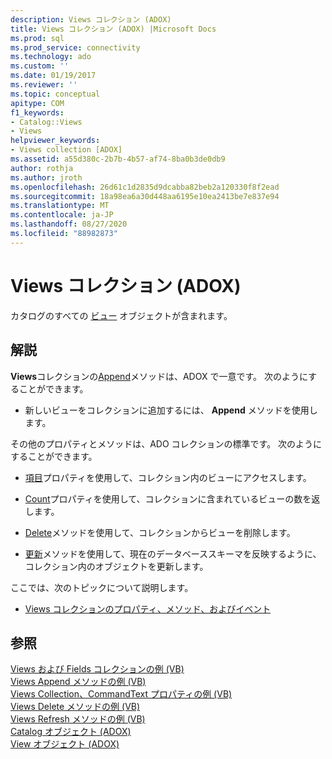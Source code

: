 ```yaml
---
description: Views コレクション (ADOX)
title: Views コレクション (ADOX) |Microsoft Docs
ms.prod: sql
ms.prod_service: connectivity
ms.technology: ado
ms.custom: ''
ms.date: 01/19/2017
ms.reviewer: ''
ms.topic: conceptual
apitype: COM
f1_keywords:
- Catalog::Views
- Views
helpviewer_keywords:
- Views collection [ADOX]
ms.assetid: a55d380c-2b7b-4b57-af74-8ba0b3de0db9
author: rothja
ms.author: jroth
ms.openlocfilehash: 26d61c1d2835d9dcabba82beb2a120330f8f2ead
ms.sourcegitcommit: 18a98ea6a30d448aa6195e10ea2413be7e837e94
ms.translationtype: MT
ms.contentlocale: ja-JP
ms.lasthandoff: 08/27/2020
ms.locfileid: "88982873"
---
```

# <a name="views-collection-adox"></a>Views コレクション (ADOX)
カタログのすべての [ビュー](./view-object-adox.md) オブジェクトが含まれます。  
  
## <a name="remarks"></a>解説  
 **Views**コレクションの[Append](./append-method-adox-views.md)メソッドは、ADOX で一意です。 次のようにすることができます。  
  
-   新しいビューをコレクションに追加するには、 **Append** メソッドを使用します。  
  
 その他のプロパティとメソッドは、ADO コレクションの標準です。 次のようにすることができます。  
  
-   [項目](../ado-api/item-property-ado.md)プロパティを使用して、コレクション内のビューにアクセスします。  
  
-   [Count](../ado-api/count-property-ado.md)プロパティを使用して、コレクションに含まれているビューの数を返します。  
  
-   [Delete](./delete-method-adox-collections.md)メソッドを使用して、コレクションからビューを削除します。  
  
-   [更新](../ado-api/refresh-method-ado.md)メソッドを使用して、現在のデータベーススキーマを反映するように、コレクション内のオブジェクトを更新します。  
  
 ここでは、次のトピックについて説明します。  
  
-   [Views コレクションのプロパティ、メソッド、およびイベント](./views-collection-properties-methods-and-events.md)  
  
## <a name="see-also"></a>参照  
 [Views および Fields コレクションの例 (VB)](./views-and-fields-collections-example-vb.md)   
 [Views Append メソッドの例 (VB)](./views-append-method-example-vb.md)   
 [Views Collection、CommandText プロパティの例 (VB)](./views-collection-commandtext-property-example-vb.md)   
 [Views Delete メソッドの例 (VB)](./views-delete-method-example-vb.md)   
 [Views Refresh メソッドの例 (VB)](./views-refresh-method-example-vb.md)   
 [Catalog オブジェクト (ADOX)](./catalog-object-adox.md)   
 [View オブジェクト (ADOX)](./view-object-adox.md)